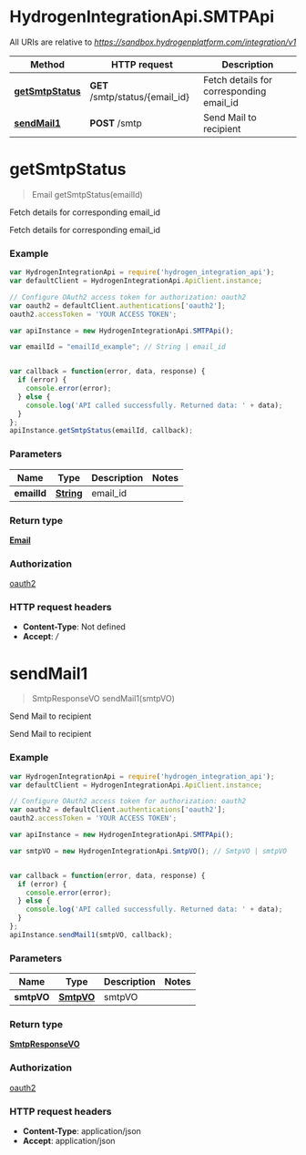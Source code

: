 # HydrogenIntegrationApi.SMTPApi

All URIs are relative to *https://sandbox.hydrogenplatform.com/integration/v1*

Method | HTTP request | Description
------------- | ------------- | -------------
[**getSmtpStatus**](SMTPApi.md#getSmtpStatus) | **GET** /smtp/status/{email_id} | Fetch details for corresponding email_id
[**sendMail1**](SMTPApi.md#sendMail1) | **POST** /smtp | Send Mail to recipient


<a name="getSmtpStatus"></a>
# **getSmtpStatus**
> Email getSmtpStatus(emailId)

Fetch details for corresponding email_id

Fetch details for corresponding email_id

### Example
```javascript
var HydrogenIntegrationApi = require('hydrogen_integration_api');
var defaultClient = HydrogenIntegrationApi.ApiClient.instance;

// Configure OAuth2 access token for authorization: oauth2
var oauth2 = defaultClient.authentications['oauth2'];
oauth2.accessToken = 'YOUR ACCESS TOKEN';

var apiInstance = new HydrogenIntegrationApi.SMTPApi();

var emailId = "emailId_example"; // String | email_id


var callback = function(error, data, response) {
  if (error) {
    console.error(error);
  } else {
    console.log('API called successfully. Returned data: ' + data);
  }
};
apiInstance.getSmtpStatus(emailId, callback);
```

### Parameters

Name | Type | Description  | Notes
------------- | ------------- | ------------- | -------------
 **emailId** | [**String**](.md)| email_id | 

### Return type

[**Email**](Email.md)

### Authorization

[oauth2](../README.md#oauth2)

### HTTP request headers

 - **Content-Type**: Not defined
 - **Accept**: */*

<a name="sendMail1"></a>
# **sendMail1**
> SmtpResponseVO sendMail1(smtpVO)

Send Mail to recipient

Send Mail to recipient

### Example
```javascript
var HydrogenIntegrationApi = require('hydrogen_integration_api');
var defaultClient = HydrogenIntegrationApi.ApiClient.instance;

// Configure OAuth2 access token for authorization: oauth2
var oauth2 = defaultClient.authentications['oauth2'];
oauth2.accessToken = 'YOUR ACCESS TOKEN';

var apiInstance = new HydrogenIntegrationApi.SMTPApi();

var smtpVO = new HydrogenIntegrationApi.SmtpVO(); // SmtpVO | smtpVO


var callback = function(error, data, response) {
  if (error) {
    console.error(error);
  } else {
    console.log('API called successfully. Returned data: ' + data);
  }
};
apiInstance.sendMail1(smtpVO, callback);
```

### Parameters

Name | Type | Description  | Notes
------------- | ------------- | ------------- | -------------
 **smtpVO** | [**SmtpVO**](SmtpVO.md)| smtpVO | 

### Return type

[**SmtpResponseVO**](SmtpResponseVO.md)

### Authorization

[oauth2](../README.md#oauth2)

### HTTP request headers

 - **Content-Type**: application/json
 - **Accept**: application/json

